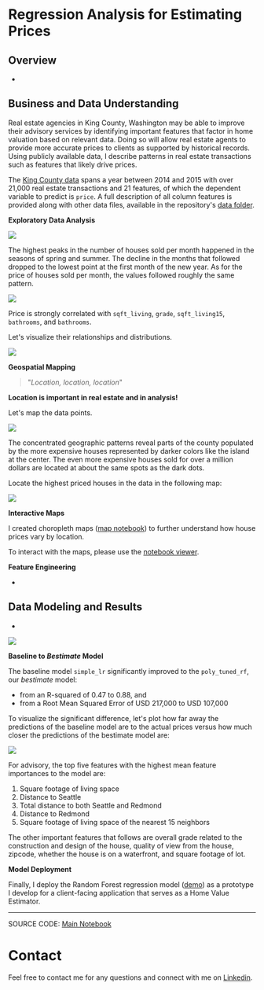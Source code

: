
# Regression Analysis for Estimating Prices

## Overview

-

## Business and Data Understanding

Real estate agencies in King County, Washington may be able to improve their advisory services by identifying important features that factor in home valuation based on relevant data. Doing so will allow real estate agents to provide more accurate prices to clients as supported by historical records. Using publicly available data, I describe patterns in real estate transactions such as features that likely drive prices.

The [King County data](https://www.kaggle.com/datasets/harlfoxem/housesalesprediction) spans a year between 2014 and 2015 with over 21,000 real estate transactions and 21 features, of which the dependent variable to predict is `price`. A full description of all column features is provided along with other data files, available in the repository's [data folder](https://github.com/czarinagluna/regression-analysis-for-estimating-prices/tree/main/Data).

**Exploratory Data Analysis**

![](Data/images/fig2.png)

The highest peaks in the number of houses sold per month happened in the seasons of spring and summer. The decline in the months that followed dropped to the lowest point at the first month of the new year. As for the price of houses sold per month, the values followed roughly the same pattern.

![](Data/images/fig3.png)

Price is strongly correlated with `sqft_living`, `grade`, `sqft_living15`, `bathrooms`, and `bathrooms`. 

Let's visualize their relationships and distributions.

![](Data/images/fig4.png)

**Geospatial Mapping**

> "*Location, location, location*"

**Location is important in real estate and in analysis!**

Let's map the data points.

![](Data/images/fig5.png)

The concentrated geographic patterns reveal parts of the county populated by the more expensive houses represented by darker colors like the island at the center. The even more expensive houses sold for over a million dollars are located at about the same spots as the dark dots.

Locate the highest priced houses in the data in the following map:

![](Data/images/fig6.png)

**Interactive Maps**

I created choropleth maps ([map notebook](https://github.com/czarinagluna/regression-analysis-for-estimating-prices/blob/main/map.ipynb)) to further understand how house prices vary by location.

To interact with the maps, please use the [notebook viewer](https://nbviewer.org/github/czarinagluna/regression-analysis-for-estimating-prices/blob/main/map.ipynb).

**Feature Engineering**

-

## Data Modeling and Results

-

![](Data/images/fig8.png)

**Baseline to *Bestimate* Model**

The baseline model `simple_lr` significantly improved to the `poly_tuned_rf`, our *bestimate* model:
* from an R-squared of 0.47 to 0.88, and
* from a Root Mean Squared Error of USD 217,000 to USD  107,000

To visualize the significant difference, let's plot how far away the predictions of the baseline model are to the actual prices versus how much closer the predictions of the bestimate model are:

![](Data/images/fig9.png)

For advisory, the top five features with the highest mean feature importances to the model are:
1. Square footage of living space
2. Distance to Seattle
3. Total distance to both Seattle and Redmond
4. Distance to Redmond
5. Square footage of living space of the nearest 15 neighbors

The other important features that follows are overall grade related to the construction and design of the house, quality of view from the house, zipcode, whether the house is on a waterfront, and square footage of lot.

**Model Deployment**

Finally, I deploy the Random Forest regression model ([demo](https://streamlit.io/)) as a prototype I develop for a client-facing application that serves as a Home Value Estimator.

***
SOURCE CODE: [Main Notebook](https://github.com/czarinagluna/regression-analysis-for-estimating-prices/blob/main/main.ipynb)

# Contact

Feel free to contact me for any questions and connect with me on [Linkedin](https://www.linkedin.com/in/czarinagluna/).
